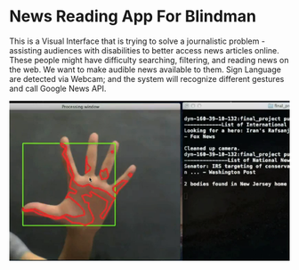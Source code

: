 News Reading App For Blindman
=============================

This is a Visual Interface that is trying to solve a journalistic problem - assisting audiences with disabilities to better access news articles online. These people might have difficulty searching, filtering, and reading news on the web. We want to make audible news available to them. Sign Language are detected via Webcam; and the system will recognize different gestures and call Google News API. 

![Alt text](program.png "Program Screenshot")